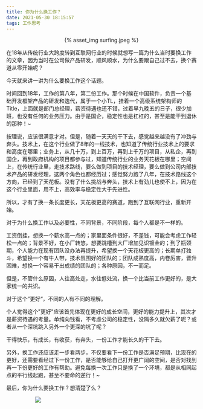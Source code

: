 ```yaml
---
title: 你为什么换工作？
date: 2021-05-30 18:15:57
tags: 工作思考
---
```


<p align="center">
{% asset_img surfing.jpeg %}
</p>

在18年从传统行业大跨度转到互联网行业的时候就想写一篇为什么当时要换工作的文章，因为当时在公司做产品研发，顺风顺水，为什么要跟自己过不去，换个赛道从零开始呢？

今天就来讲一讲为什么要换工作这个话题。

时间回到18年，工作的第八年，第二份工作。那个时候在中国软件，负责一个基础开发框架产品的研发和迭代，属于一个小TL，挂着一个高级系统架构师的Title，上面就是部门总经理，薪资待遇也还不错，过着早九晚五的日子，很少加班，也没有任何的业务压力。由于是国企，稳定性也是杠杠的，甚至是能干到退休的那种！~

按理说，应该很满意才对。但是，随着一天天的干下去，感觉越来越没有了冲劲与奔头。技术上，在这个行业做了8年的一线技术，也知道了传统行业技术上的要求和高度在哪里；业务上，从几十万，到上百万，再到上千万的项目，从私企，再到国企，再到政府机构的项目都参与过，知道传统行业的业务天花板在哪里；空间上，在传统行业里，走技术路线，要么做到项目的技术经理，要么做到公司内部技术产品的研发经理，这两个角色也都经历过；感觉努力跑了八年，在技术路线这个方向，已经到了天花板。没有了什么挑战与奔头，技术上有劲儿也使不上，因为在这个行业里面，用不上，高效率与稳定性大于先进性。

所以，才有了换一条长度更长，天花板更高的赛道，跑到了互联网行业，重新开始。

对于为什么换工作以及必要性，不同背景，不同阶段，每个人都是不一样的。

工资倒挂，想换一个薪水高一点的；家里面条件很好，不差钱，可能会考虑工作轻松一点的；背景不好，在小厂转悠，想要跳槽到大厂增加见识镀金的；到了瓶颈期，个人能力在现有团队没办法再提升，希望换一个天花板更高的；长期单打独斗，希望换一个有牛人带，技术氛围好的团队的；团队成熟度高，内卷厉害，晋升困难，想换一个容易干出成绩的团队的；各种原因，不一而足。

但是，不管什么原因，人往高处走，水往低处流，换一个比当前工作更好的，是大家统一的共识。

对于这个”更好“，不同的人有不同的理解。

个人觉得这个"更好"应该首先体现在更好的成长空间，更好的能力提升上，其次才是薪资待遇的考量。单纯向钱看，不考虑公司的稳定性，没隔多久就欠薪了呢？或者从一个深坑跳入另外一个更深的坑了呢？

干得快乐，有成长，有收获，有奔头，一份工作才能长久的干下去。

另外，换工作还应该走一步看两步，不仅要看下一份工作是否满足预期，比现在的更好，还需要看经过下一份工作，是否能够给自己打开更广阔的空间，是否对找到再一下份更好的工作有帮助。避免每换一次工作只是换了一个环境，都是从相同起点的平行线起跑，甚至不要命的逆行！~

最后，你为什么要换工作？想清楚了么？


<div style="width:70%;margin:auto">
<img src='http://muchstudy.com/2020/04/04/聊聊一线开发的基本素养/公众号二维码.gif'>
</div>